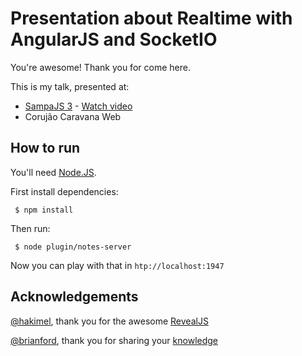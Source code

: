 # Presentation about Realtime with AngularJS and SocketIO

You're awesome! Thank you for come here.

This is my talk, presented at:

- [SampaJS 3](http://sampajs.com.br/pos/) - [Watch video](http://www.youtube.com/watch?v=5zcmBZ6mksM)
- Corujão Caravana Web

## How to run

You'll need [Node.JS](http://nodejs.org/).

First install dependencies:

```
 $ npm install
```

Then run:

```
 $ node plugin/notes-server
```

Now you can play with that in ```htp://localhost:1947```

## Acknowledgements

[@hakimel](http://twitter.com/hakimel), thank you for the awesome [RevealJS](http://lab.hakim.se/reveal-js/)

[@brianford](http://twitter.com/brianford), thank you for sharing your [knowledge](http://briantford.com/blog/angular-socket-io.html)
